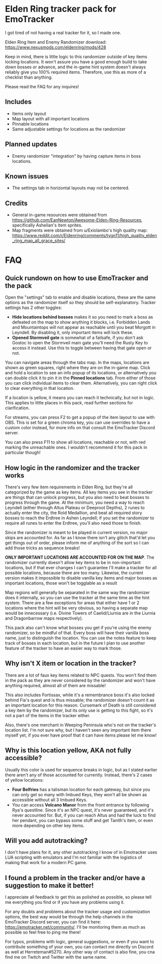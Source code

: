 # Elden Ring tracker pack for EmoTracker

I got tired of not having a real tracker for it, so I made one.

Elden Ring Item and Enemy Randomizer download: https://www.nexusmods.com/eldenring/mods/428

Keep in mind, there is little logic to this randomizer outside of key items locking locations. It won't assure you have a good enough build to take down bosses or advance, and the in-game hint system doesn't always reliably give you 100% required items. Therefore, use this as more of a checklist than anything.

Please read the FAQ for any inquires!


## Includes
* Items only layout
* Map layout with all important locations
* Pinnable locations
* Same adjustable settings for locations as the randomizer

## Planned updates
* Enemy randomizer "integration" by having capture items in boss locations.

## Known issues
* The settings tab in horizontal layouts may not be centered.

## Credits
* General in-game resources were obtained from https://github.com/EanNewton/Awesome-Elden-Ring-Resources, specifically Ashelian's item sprites.
* Map fragments were obtained from u/Exiolambo's high quality map: https://www.reddit.com/r/Eldenring/comments/tygn11/high_quality_elden_ring_map_all_grace_sites/


# FAQ

## Quick rundown on how to use EmoTracker and the pack

Open the "settings" tab to enable and disable locations, these are the same options as the randomizer itself so they should be self-explanatory. Tracker settings has 2 other toggles:
- **Hide locations behind bosses** makes it so you need to mark a boss as defeated on the map to show anything it blocks, i.e. Forbidden Lands and Mountaintops will not appear as reachable until you beat Morgott in Leyndell. By disabling it, only important items will lock these.
- **Opened Stormveil gate** is somewhat of a failsafe, if you don't ask Gostoc to open the Stormveil main gate you'll need the Rusty Key to access it instead. Use this to toggle between having that gate open or not.

You can navigate areas through the tabs map. In the maps, locations are shown as green squares, right where they are on the in-game map. Click and hold a location to see an info popup of its locations, or alternatively you can double click it to pin it in the **Pinned locations** tab. From either of those you can click individual items to clear them. Alternatively, you can right click to clear everything in that location.

If a location is yellow, it means you can reach it technically, but not in logic. This applies to little places in this pack, read further sections for clarification.

For streams, you can press F2 to get a popup of the item layout to use with OBS. This is set for a green chroma key, you can use overrides to have a custom color instead, for more info on that consult the EmoTracker Discord server.

You can also press F11 to show all locations, reachable or not, with red marking the unreachable ones. I wouldn't recommend it for this pack in particular though!

## How logic in the randomizer and the tracker works

There's very few item requirements in Elden Ring, but they're all categorized by the game as key items. All key items you see in the tracker are things that can unlock progress, but you also need to beat bosses to progress through the game. At the minimum, you need a way to reach Leyndell (either through Altus Plateau or Deeproot Depths), 2 runes to actually enter the city, the Rold Medallion, and beat all required story bosses to reach the Erdtree in Ashen Leyndell; if you set the randomizer to require all runes to enter the Erdtree, you'll also need those to finish.

Since the randomizer is meant to be played in current version, no major skips are accounted for. As far as I know there isn't any glitch that'd let you get things out of order, please inform me of anything of the sort so I can add those tricks as sequence breaks!

**ONLY IMPORTANT LOCATIONS ARE ACCOUNTED FOR ON THE MAP**. The randomizer currently doesn't allow key items to be in non-important locations, but if that ever changes I can't guarantee I'll make a tracker for all possible locations, because there are too many. Likewise, the current version makes it impossible to disable vanilla key items and major bosses as important locations, those won't be togglable as a result

Map regions will generally be separated in the same way the randomizer does it internally, so you can use the tracker at the same time as the hint system. There are a few exceptions for areas that either have 1 or 2 locations where the hint will be very obvious, so having a separate map would be innecessary (i.e. Divine Towers of Caelid/Liurnia are in the Liurnia and Dragonbarrow maps respectively).

This pack also can't know what bosses you get if you're using the enemy randomizer, so be mindful of that. Every boss will have their vanilla boss name, just to distinguish the location. You can use the notes feature to keep track of bosses in each location, but in the future I plan to use another feature of the tracker to have an easier way to mark those.

## Why isn't X item or location in the tracker?

There are a lot of faux key items related to NPC quests. You won't find them in the pack as they are never considered by the randomizer and won't have anything required, almost all of them are missable! 

This also includes Fortissax, while it's a remembrance boss it's also locked behind Fia's quest and is thus missable; the randomizer doesn't count it as an important location for this reason. Cursemark of Death is still considered a key item by the randomizer, but its only use is getting to this fight, so it's not a part of the items in the tracker either.

Also, there's one merchant in Weeping Peninsula who's not on the tracker's location list. I'm not sure why, but I haven't seen any important item there myself yet, if you ever have proof that it can have items please let me know!

## Why is this location yellow, AKA not fully accessible?

Usually this color is used for sequence breaks in logic, but as I stated earlier there aren't any of those accounted for currently. Instead, there's 2 cases of yellow locations:

- **Four Belfries** has a talisman location for each gateway, but since you can only get so many with Imbued Keys, they won't all be shown as accessible without all 3 Imbued Keys.
- You can access **Volcano Manor** from the front entrance by following Rya's questline. Since it's an NPC quest, it's never guaranteed, and it's never accounted for. But, if you can reach Altus and had the luck to find her pendant, you can bypass some stuff and get Tanith's item, or even more depending on other key items.

## Will you add autotracking?

I don't have plans for it, any other autotracking I know of in Emotracker uses LUA scripting with emulators and I'm not familiar with the logistics of making that work for a modern PC game.

## I found a problem in the tracker and/or have a suggestion to make it better!

I appreciate all feedback to get this as polished as possible, so please tell me everything you find or if you have any problems using it. 

For any doubts and problems about the tracker usage and customization options, the best way would be through the help channels in the EmoTracker Discord server, you can find it here: https://emotracker.net/community/. I'll be monitoring them as much as possible so feel free to ping me there!

For typos, problems with logic, general suggestions, or even if you want to contribute something of your own, you can contact me directly on Discord as well at Herreteman#5270. Any other way of contact is also fine, you cna find me on Twitch and Twitter with the same name.